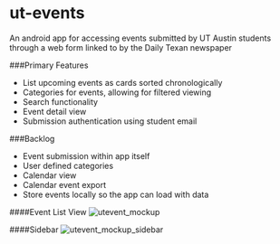 ut-events
=========

An android app for accessing events submitted by UT Austin students through a web form linked to by the Daily Texan newspaper


###Primary Features
* List upcoming events as cards sorted chronologically
* Categories for events, allowing for filtered viewing
* Search functionality
* Event detail view
* Submission authentication using student email

###Backlog
* Event submission within app itself
* User defined categories
* Calendar view
* Calendar event export
* Store events locally so the app can load with data


####Event List View
![utevent_mockup](https://copy.com/M2yK98C23LtBNgeJ)

####Sidebar
![utevent_mockup_sidebar](https://copy.com/AfHUL0fbHWRpKg4e)

